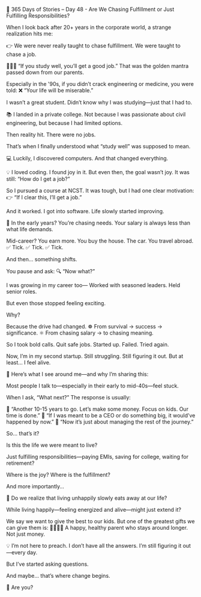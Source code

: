 💭 365 Days of Stories – Day 48 - Are We Chasing Fulfillment or Just Fulfilling Responsibilities? 

When I look back after 20+ years in the corporate world, a strange realization hits me:

👉 We were never really taught to chase fulfillment.
We were taught to chase a job.

👨‍👩‍👦 “If you study well, you’ll get a good job.”
That was the golden mantra passed down from our parents.

Especially in the '90s, if you didn’t crack engineering or medicine, you were told:
❌ “Your life will be miserable.”

I wasn’t a great student.
Didn’t know why I was studying—just that I had to.

📚 I landed in a private college.
Not because I was passionate about civil engineering, but because I had limited options.

Then reality hit.
There were no jobs.

That’s when I finally understood what “study well” was supposed to mean.

💻 Luckily, I discovered computers. And that changed everything.

💡 I loved coding. I found joy in it.
But even then, the goal wasn’t joy. It was still:
“How do I get a job?”

So I pursued a course at NCST.
It was tough, but I had one clear motivation:
👉 “If I clear this, I’ll get a job.”

And it worked.
I got into software. Life slowly started improving.

💼 In the early years?
You’re chasing needs.
Your salary is always less than what life demands.

Mid-career?
You earn more.
You buy the house. The car. You travel abroad.
✅ Tick. ✅ Tick. ✅ Tick.

And then… something shifts.

You pause and ask:
🔍 “Now what?”

I was growing in my career too—
Worked with seasoned leaders.
Held senior roles.

But even those stopped feeling exciting.

Why?

Because the drive had changed.
☸️ From survival → success → significance.
⚛️ From chasing salary → to chasing meaning.

So I took bold calls.
Quit safe jobs.
Started up. Failed. Tried again.

Now, I’m in my second startup.
Still struggling. Still figuring it out.
But at least… I feel alive.

🌱 Here’s what I see around me—and why I’m sharing this:

Most people I talk to—especially in their early to mid-40s—feel stuck.

When I ask, “What next?”
The response is usually:

💬 “Another 10-15 years to go. Let’s make some money. Focus on kids. Our time is done.”
💬 “If I was meant to be a CEO or do something big, it would’ve happened by now.”
💬 “Now it’s just about managing the rest of the journey.”

So… that’s it?

Is this the life we were meant to live?

Just fulfilling responsibilities—paying EMIs, saving for college, waiting for retirement?

Where is the joy?
Where is the fulfillment?

And more importantly…

📌 Do we realize that living unhappily slowly eats away at our life?

While living happily—feeling energized and alive—might just extend it?

We say we want to give the best to our kids.
But one of the greatest gifts we can give them is:
👨‍👩‍👧‍👦 A happy, healthy parent who stays around longer.
Not just money.

💡 I’m not here to preach.
I don’t have all the answers.
I’m still figuring it out—every day.

But I’ve started asking questions.

And maybe… that’s where change begins.

👣 Are you?
